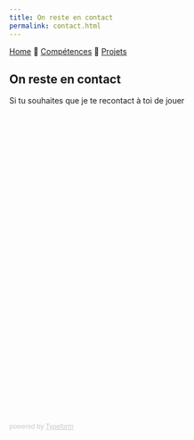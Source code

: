 ```yaml
---
title: On reste en contact
permalink: contact.html
---
```

[Home](index.html) 🔸 [Compétences](skills.html) 🔸 [Projets](projects.html)

## On reste en contact

Si tu souhaites que je te recontact à toi de jouer

<div class="typeform-widget" data-url="https://mihani.typeform.com/to/DMC8iL" style="width: 100%; height: 550px;"></div> <script> (function() { var qs,js,q,s,d=document, gi=d.getElementById, ce=d.createElement, gt=d.getElementsByTagName, id="typef_orm", b="https://embed.typeform.com/"; if(!gi.call(d,id)) { js=ce.call(d,"script"); js.id=id; js.src=b+"embed.js"; q=gt.call(d,"script")[0]; q.parentNode.insertBefore(js,q) } })() </script> <div style="font-family: Sans-Serif;font-size: 12px;color: #999;opacity: 0.5; padding-top: 5px;"> powered by <a href="https://admin.typeform.com/signup?utm_campaign=DMC8iL&utm_source=typeform.com-12221186-Basic&utm_medium=typeform&utm_content=typeform-embedded-poweredbytypeform&utm_term=EN" style="color: #999" target="_blank">Typeform</a> </div>

